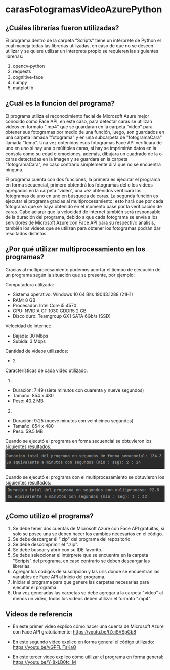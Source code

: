 # carasFotogramasVideoAzurePython

## ¿Cuáles librerías fueron utilizadas?
El programa dentro de la carpeta "Scripts" tiene un intérprete de Python el cual maneja todas las librerías utilizadas, en caso de que no se deseen utilizar y se quiere utilizar un interprete propio se requieren las siguientes librerías:

  1. opencv-python
  2. requests
  3. cognitive-face
  4. numpy
  5. matplotlib

## ¿Cuál es la funcion del programa?
El programa utiliza el reconocimiento facial de Microsoft Azure mejor conocido como Face API, en este caso, para detectar caras se utilizan videos en formato ".mp4"  que se guardaran en la carpeta “video” para obtener sus fotogramas por medio de una función, luego, son guardados en una carpeta llamada "fotograma" y en una subcarpeta de "fotogramaCara" llamada "temp". Una vez obtenidos esos fotogramas Face API verificara de uno en uno si hay una o múltiples caras, si hay se imprimirán datos en la consola como su edad o emociones, además, dibujara un cuadrado de la o caras detectadas en la imagen y se guardara en la carpeta "fotogramaCara", en caso contrario simplemente dirá que no se encuentra ninguna.

El programa cuenta con dos funciones, la primera es ejecutar el programa en forma secuencial, primero obtendrá los fotogramas del o los videos agregados en la carpeta “video”, una vez obtenidos verificará los fotogramas de uno en uno en búsqueda de caras. La segunda función es ejecutar el programa gracias al multiprocesamiento, esto hará que por cada fotograma que se haya obtenido en el momento pase por la verificación de caras. Cabe aclarar que la velocidad de internet también será responsable de la duración del programa, debido a que cada fotograma se envía a los servidores de Microsoft Azure con Face API para su respectivo análisis, también los videos que se utilizan para obtener los fotogramas podrán dar resultados distintos.

## ¿Por qué utilizar multiprocesamiento en los programas?
Gracias al multiprocesamiento podemos acortar el tiempo de ejecución de un programa según la situación que se presente, por ejemplo: 

Computadora utilizada:
- Sistema operativo: Windows 10 64 Bits 19043.1288 (21H1)
- RAM: 8 GB
- Procesador: Intel Core i5 4570
- GPU: NVIDIA GT 1030 GDDR5 2 GB
- Disco duro: Teamgroup GX1 SATA 6Gb/s (SSD)

Velocidad de internet:
- Bajada: 30 Mbps
- Subida: 3 Mbps

Cantidad de videos utilizados:
- 2

Características de cada video utilizado:

1.
- Duración: 7:49 (siete minutos con cuarenta y nueve segundos)
- Tamaño: 854 x 480
- Peso: 40.2 MB

2.
- Duración: 9:25 (nueve minutos con veinticinco segundos)
- Tamaño: 854 x 480
- Peso: 59.5 MB


Cuando se ejecutó  el programa en forma secuencial se obtuvieron los siguientes resultados:
![Resultados en forma secuencial](formaSecuencial.png)

Cuando se ejecutó  el programa con el multiprocesamiento se obtuvieron los siguientes resultados:
![Resultados en forma secuencial](formaMultiprocesamiento.png)

## ¿Como utilizo el programa?
1. Se debe tener dos cuentas de Microsoft Azure con Face API gratuitas, si solo se posee una se deben hacer los cambios necesarios en el código.
2. Se debe descargar él ".zip" del programa del repositorio.
3. Se debe descomprimir él ".zip".
4. Se debe buscar y abrir con su IDE favorito.
5. Se debe seleccionar el intérprete que se encuentra en la carpeta "Scripts" del programa, en caso contrario se deben descargar las librerias.
6. Agregar los códigos de suscripción y las urls donde se encuentran las variables de Face API al inicio del programa.
7. Iniciar el programa para que genere las carpetas necesarias para ejecutar el programa.
8. Una vez generadas las carpetas se debe agregar a la carpeta "video" al menos un video, todos los videos deben utilizar el formato ".mp4".

## Videos de referencia
- En este primer video explico cómo hacer una cuenta de Microsoft Azure con Face API gratuitamente:
https://youtu.be/tZciSVSpGb8

- En este segundo video explico en forma general el código utilizado:
https://youtu.be/vGPFLiTsKaQ

- En este tercer video explico cómo utilizar el programa en forma general:
https://youtu.be/Y-8xLB0fc_M
